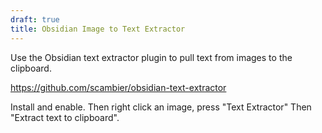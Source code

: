 ```yaml
---
draft: true
title: Obsidian Image to Text Extractor
---
```


Use the Obsidian text extractor plugin to pull text from images to the clipboard.

https://github.com/scambier/obsidian-text-extractor

Install and enable. Then right click an image, press "Text Extractor" Then "Extract text to clipboard".
